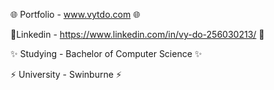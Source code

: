 🌐 Portfolio - www.vytdo.com 🌐

📝Linkedin - https://www.linkedin.com/in/vy-do-256030213/ 📝

✨ Studying - Bachelor of Computer Science ✨

⚡️ University - Swinburne ⚡️
